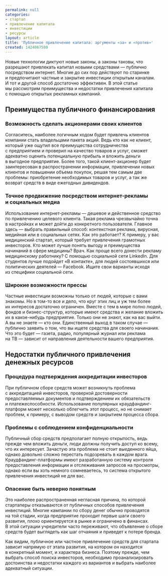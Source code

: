 ```yaml
---
permalink: null
categories:
- стартап
- привлечение капитала
- инвестиции
- ресурсы
layout: article
title: 'Публичное привлечение капитала: аргументы «за» и «против»'
created: 1424067580
---
```

<p>Новые технологии диктуют новые законы, а&nbsp;законы таковы, что разрешают привлекать капитал новыми средствами&nbsp;— публично посредством интернет. Многие до&nbsp;сих пор действуют по&nbsp;старинке и&nbsp;предпочитают частные и&nbsp;закрытие инвестиции открытым каналам. И&nbsp;тот и&nbsp;другой способ достаточно эффективен. В&nbsp;этой статье мы&nbsp;рассмотрим преимущества и&nbsp;недостатки привлечения капитала с&nbsp;помощью открытых рекламных кампаний.</p>
<!--break-->
<h2><strong>Преимущества публичного финансирования</strong></h2>
<h3>Возможность сделать акционерами своих клиентов</h3>
<p>Согласитесь, наиболее логичным ходом будет привлечь клиентов компании стать владельцами пакета акций. Ведь кто как не&nbsp;клиент, который уже ощутил все преимущества сотрудничества с&nbsp;предприятием и&nbsp;проверил на&nbsp;качество товаров и&nbsp;услуг, сможет адекватно оценить потенциальную прибыль и&nbsp;вложить деньги в&nbsp;выгодное предприятие. Более того, такой клиент-акционер будет заинтересован в&nbsp;распространении информации, привлечении новых клиентов и&nbsp;повышении объема покупок, решая тем самым две проблемы: приобретение необходимых товаров и&nbsp;услуг, а&nbsp;так&nbsp;же возврат средств в&nbsp;виде ежегодных дивидендов.</p>
<h3>Точное продвижение посредством интернет-рекламы и&nbsp;социальных медиа</h3>
<p>Использование интернет-рекламы&nbsp;— дешевое и&nbsp;действенное средство по&nbsp;привлечению целевого клиента. Такая реклама чрезвычайно точна в&nbsp;настройках и&nbsp;может дойти до&nbsp;конкретного пользователя. Главное здесь&nbsp;— выбрать правильный способ: контекстная реклама, вирусная, медийная или в&nbsp;социальных сетях. Как это работает? К&nbsp;примеру, у&nbsp;вас медицинский стартап, который требует привлечения грамотных инвесторов. Кто может лучше понять выгоду и&nbsp;преимущества начинаний в&nbsp;сфере медицины? Врач. Как проще всего донести рекламу медицинскому работнику? С&nbsp;помощью социальной сети LinkedIn. Для студентов лучше подойдет «В&nbsp;контакте», для людей состоявшихся или политических деятелей&nbsp;— Faсebook. Ищите свои варианты исходя из&nbsp;специфики социальной сети.</p>
<h3>Широкие возможности прессы</h3>
<p>Частные инвестиции возможны только от&nbsp;людей, которые с&nbsp;вами знакомы. Но&nbsp;в&nbsp;том-то все и&nbsp;дело, что круг этих лиц и&nbsp;уж&nbsp;тем более их&nbsp;интересов достаточно ограничен. Вместе с&nbsp;тем в&nbsp;мире полно людей, фондов и&nbsp;бизнес-структур, которые имеют средства и&nbsp;желание вложить их&nbsp;в&nbsp;какое-нибудь предприятие. Только они не&nbsp;знают, как на&nbsp;вас выйти. А&nbsp;вы&nbsp;не&nbsp;знаете&nbsp;— кто они. Единственный выход в&nbsp;таком случае&nbsp;— публично заявить о&nbsp;том, что вы&nbsp;ищете средства для своего начинания. Что это будет&nbsp;— газета, радио, популярный журнал или реклама на&nbsp;ТВ&nbsp;— зависит от&nbsp;направления деятельности вашего предприятия.</p>
<h2><strong>Недостатки публичного привлечения денежных ресурсов</strong></h2>
<h3>Процедура подтверждения аккредитации инвесторов</h3>
<p>При публичном сборе средств может возникнуть проблема с&nbsp;аккредитацией инвесторов, проверкой достоверности предоставляемых документов и&nbsp;подтверждением их&nbsp;обязательств и&nbsp;платежеспособности. Использование популярных краудфандинг-платформ может несколько облегчить этот процесс, но&nbsp;не&nbsp;снимает проблем, к&nbsp;примеру, с&nbsp;выводом средств и&nbsp;закрытием процесса сбора.</p>
<h3>Проблемы с&nbsp;соблюдением конфиденциальности</h3>
<p>Публичный сбор средств предполагает полную открытость, ведь прежде чем вложить деньги, люди должны получить доступ ко&nbsp;всему, что их&nbsp;интересует. Зачастую эта проблема не&nbsp;стоит выеденного яйца, однако довольно сложно перестать подозревать в&nbsp;каждом врага. Краудфандинг-платформы имеют разработанную систему контроля предоставления информации и&nbsp;отслеживания запросов на&nbsp;просмотры, однако если вы&nbsp;хоть немного сомневаетесь, то&nbsp;система открытого привлечения инвестиций не&nbsp;для вас.</p>
<h3>Опасение быть неверно понятным</h3>
<p>Это наиболее распространенная негласная причина, по&nbsp;которой стартаперы отказываются от&nbsp;публичных способов привлечения инвестиций. Многие кампании по&nbsp;сбору денег обычно проводятся на&nbsp;той стадии, когда предприятие проходит первые шаги своего развития, плохо ориентируется в&nbsp;рынке и&nbsp;ограничено в&nbsp;финансах. В&nbsp;этой ситуации учредители часто переживают, что объявление о&nbsp;сборе средств будет выглядеть как шаг отчаяния и&nbsp;приведет к&nbsp;потере бренда. </p>
<p>Как видим, публичное или частное привлечение средств для стартапа зависит напрямую от&nbsp;этапа развития, на&nbsp;котором он&nbsp;находится в&nbsp;конкретный момент, и&nbsp;характера бизнеса. Поэтому прежде, чем выбрать способ поиска инвесторов, необходимо проанализировать достоинства и&nbsp;недостатки каждого из&nbsp;вариантов и&nbsp;выбрать наиболее адекватный ситуации.</p>

